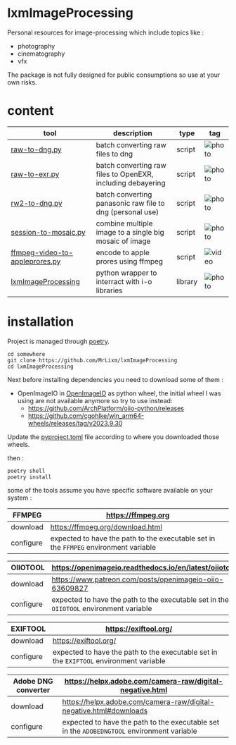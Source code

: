 # lxmImageProcessing

Personal resources for image-processing which include topics like :
* photography
* cinematography
* vfx

The package is not fully designed for public consumptions so use at your own risks.

# content


| tool                                                                            | description                                                 | type    | tag                                                  |
|---------------------------------------------------------------------------------|-------------------------------------------------------------|---------|------------------------------------------------------|
| [raw-to-dng.py](python/scripts/raw-to-dng.py)                                   | batch converting raw files to dng                           | script  | ![photo](https://img.shields.io/badge/photo-43896b)  |
| [raw-to-exr.py](python/scripts/raw-to-exr.py)                                   | batch converting raw files to OpenEXR, including debayering | script  | ![photo](https://img.shields.io/badge/photo-43896b)  |
| [rw2-to-dng.py](python/scripts/rw2-to-dng.py)                                   | batch converting panasonic raw file to dng (personal use)   | script  | ![photo](https://img.shields.io/badge/photo-43896b)  |
| [session-to-mosaic.py](python/scripts/session-to-mosaic.py)                     | combine multiple image to a single big mosaic of image      | script  | ![photo](https://img.shields.io/badge/photo-43896b)  |
| [ffmpeg-video-to-appleprores.py](python/scripts/ffmpeg-video-to-appleprores.py) | encode to apple prores using ffmpeg                         | script  | ![video](https://img.shields.io/badge/video-4c78a6)  |
| [lxmImageProcessing](python/libraries/lxmImageProcessing)                       | python wrapper to interract with i-o libraries              | library | ![photo](https://img.shields.io/badge/photo-43896b)  |


# installation

Project is managed through [poetry](https://python-poetry.org/).

```shell
cd somewhere
git clone https://github.com/MrLixm/lxmImageProcessing
cd lxmImageProcessing
```

Next before installing dependencies you need to download some of them :

* OpenImageIO in [OpenImageIO](vendor/OpenImageIO) as python wheel, 
the initial wheel I was using are not available anymore so try to use instead:
  * https://github.com/ArchPlatform/oiio-python/releases 
  * https://github.com/cgohlke/win_arm64-wheels/releases/tag/v2023.9.30

Update the [pyproject.toml](pyproject.toml) file according to where you downloaded
those wheels.

then :

```shell
poetry shell
poetry install
```

some of the tools assume you have specific software available on your system :

| FFMPEG    | https://ffmpeg.org                                                                    |
|-----------|---------------------------------------------------------------------------------------|
| download  | https://ffmpeg.org/download.html                                                      |
| configure | expected to have the path to the executable set in the `FFMPEG` environment variable  |


| OIIOTOOL   | https://openimageio.readthedocs.io/en/latest/oiiotool.html                             |
|------------|----------------------------------------------------------------------------------------|
| download   | https://www.patreon.com/posts/openimageio-oiio-63609827                                |
| configure  | expected to have the path to the executable set in the `OIIOTOOL` environment variable |



| EXIFTOOL  | https://exiftool.org/                                                                  |
|-----------|----------------------------------------------------------------------------------------|
| download  | https://exiftool.org/                                                                  |
| configure | expected to have the path to the executable set in the `EXIFTOOL` environment variable |


| Adobe DNG converter | https://helpx.adobe.com/camera-raw/digital-negative.html                                   |
|---------------------|--------------------------------------------------------------------------------------------|
| download            | https://helpx.adobe.com/camera-raw/digital-negative.html#downloads                         |
| configure           | expected to have the path to the executable set in the `ADOBEDNGTOOL` environment variable |
